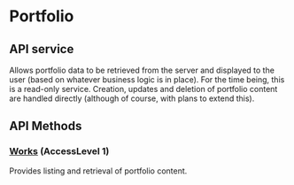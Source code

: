 # Portfolio
## API service

Allows portfolio data to be retrieved from the server and displayed to the user (based on whatever business logic is in place). For the time being, this is a read-only service. Creation, updates and deletion of portfolio content are handled directly (although of course, with plans to extend this).

## API Methods

### [Works](works/) (AccessLevel 1)
Provides listing and retrieval of portfolio content.
